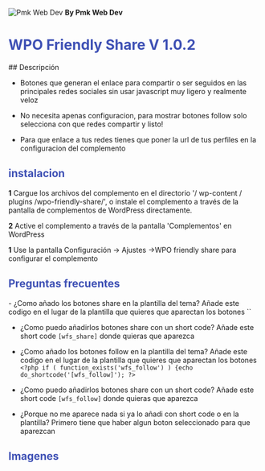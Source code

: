 ![Pmk Web Dev](https://pmkchapaypintura.com/wp-content/uploads/2019/10/pmkWebDevLogo-e1570485919571.png "Pmk Web Dev")      **By Pmk Web Dev**
 <h1 style="color:#3f51b5">WPO Friendly Share  V 1.0.2</h1>
## Descripción

- Botones que generan el enlace para compartir o ser seguidos en las principales redes sociales sin usar javascript muy ligero y realmente veloz

- No necesita apenas configuracion, para mostrar botones follow solo selecciona con que redes compartir y listo!

- Para que enlace a tus redes tienes que poner la url de tus perfiles en la configuracion del complemento 

<h2 style="color:#3f51b5"> instalacion </h2>

**1** Cargue los archivos del complemento en el directorio '/ wp-content / plugins /wpo-friendly-share/', o instale el complemento a través de la pantalla de complementos de WordPress directamente.

**2**  Active el complemento a través de la pantalla \'Complementos\' en WordPress

**1** Use la pantalla Configuración -> Ajustes ->WPO friendly share para configurar el complemento



<h2 style="color:#3f51b5"> Preguntas frecuentes </h2>
- ¿Como añado los botones share en la plantilla del tema? 
Añade este codigo en el lugar de la plantilla que quieres que aparectan los botones
`<?php if ( function_exists('wfs_share') ) {echo do_shortcode('[wfs_share]'); ?>`

- ¿Como puedo añadirlos botones share con un short code? 
Añade este short code `[wfs_share]` donde quieras que aparezca 

- ¿Como añado los botones follow en la plantilla del tema? 
Añade este codigo en el lugar de la plantilla que quieres que aparectan los botones
`<?php if ( function_exists('wfs_follow') ) {echo do_shortcode('[wfs_follow]'); ?>`

- ¿Como puedo añadirlos botones share con un short code? 
Añade este short code `[wfs_follow]` donde quieras que aparezca 

- ¿Porque no me aparece nada si ya lo añadi con short code o en la plantilla? 
Primero tiene que haber algun boton seleccionado para que aparezcan


<h2 style="color:#3f51b5">Imagenes </h2>
